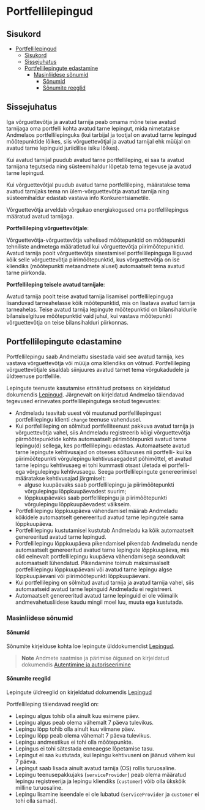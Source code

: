 # Portfellilepingud

## Sisukord

- [Portfellilepingud](#portfellilepingud)
  - [Sisukord](#sisukord)
  - [Sissejuhatus](#sissejuhatus)
  - [Portfellilepingute edastamine](#portfellilepingute-edastamine)
    - [Masinliidese sõnumid](#masinliidese-sõnumid)
      - [Sõnumid](#sõnumid)
      - [Sõnumite reeglid](#sõnumite-reeglid)

## Sissejuhatus

Iga võrguettevõtja ja avatud tarnija peab omama mõne teise avatud tarnijaga oma portfelli kohta avatud tarne lepingut, mida nimetatakse Andmelaos portfellilepinguks (kui tarbijal ja tootjal on avatud tarne lepingud mõõtepunktide lõikes, siis võrguettevõtjal ja avatud tarnijal ehk müüjal on avatud tarne lepinguid juriidilise isiku lõikes).

Kui avatud tarnijal puudub avatud tarne portfellileping, ei saa ta avatud tarnijana tegutseda ning süsteemihaldur lõpetab tema tegevuse ja avatud tarne lepingud.

Kui võrguettevõtjal puudub avatud tarne portfellileping, määratakse tema avatud tarnijaks tema nn ülem-võrguettevõtja avatud tarnija ning süsteemihaldur edastab vastava info Konkurentsiametile.

Võrguettevõtja arveldab võrgukao energiakogused oma portfellilepingus määratud avatud tarnijaga.

**Portfellileping võrguettevõtjale**:

Võrguettevõtja-võrguettevõtja vahelised mõõtepunktid on mõõtepunkti tehniliste andmetega määratletud kui võrguettevõtja piirimõõtepunktid. Avatud tarnija poolt võrguettevõtja sisestamisel portfellilepinguga liiguvad kõik selle võrguettevõtja piirimõõtepunktid, kus võrguettevõtja on ise kliendiks (mõõtepunkti metaandmete alusel) automaatselt tema avatud tarne piirkonda.

**Portfellileping teisele avatud tarnijale**:

Avatud tarnija poolt teise avatud tarnija lisamisel portfellilepinguga lisanduvad tarneahelasse kõik mõõtepunktid, mis on lisatava avatud tarnija tarneahelas. Teise avatud tarnija lepingute mõõtepunktid on bilansihaldurile bilansiselgituse mõõtepunktid vaid juhul, kui vastava mõõtepunkti võrguettevõtja on teise bilansihalduri piirkonnas.

## Portfellilepingute edastamine

Portfellilepingu saab Andmelattu sisestada vaid see avatud tarnija, kes vastava võrguettevõtja või müüja oma kliendiks on võtnud. Portfellileping võrguettevõtjale sisaldab siinjuures avatud tarnet tema võrgukadudele ja üldteenuse portfellile.

Lepingute teenuste kasutamise ettnähtud protsess on kirjeldatud dokumendis [Lepingud](05-lepingud.md). Järgnevalt on kirjeldatud Andmelao täiendavad tegevused erinevates portfellilepingutega seotud tegevustes:

- Andmeladu teavitab uuest või muutunud portfellilepingust portfellilepingu klienti `change` teenuse vahendusel.
- Kui portfellileping on sõlmitud portfelliteenust pakkuva avatud tarnija ja võrguettevõtja vahel, siis Andmeladu registreerib kõigi võrguettevõtja piirmõõtepunktide kohta automaatselt piirimõõtepunkti avatud tarne lepingu(d) sellega, kes portfellilepingu edastas. Automaatsete avatud tarne lepingute kehtivusajad on otseses sõltuvuses nii portfelli- kui ka piirimõõtepunkti võrgulepingu kehtivusaegadest põhimõttel, et avatud tarne lepingu kehtivusaeg ei tohi kummasti otsast ületada ei portfelli- ega võrgulepingu kehtivusaegu. Seega portfellilepingute genereerimisel määratakse kehtivusajad järgmiselt:
  - alguse kuupäevaks saab portfellilepingu ja piirimõõtepunkti võrgulepingu lõppkuupäevadest suurim;
  - lõppkuupäevaks saab portfellilepingu ja piirimõõtepunkti võrgulepingu lõppkuupäevadest väikseim.
- Portfellilepingu lõppkuupäeva vähendamisel määrab Andmeladu kõikidele automaatselt genereeritud avatud tarne lepingutele sama lõppkuupäeva.
- Portfellilepingu kustutamisel kustutab Andmeladu ka kõik automaatselt genereeritud avatud tarne lepingud.
- Portfellilepingu lõppkuupäeva pikendamisel pikendab Andmeladu nende automaatselt genereeritud avatud tarne lepingute lõppkuupäeva, mis olid eelnevalt portfellilepingu
  kuupäeva vähendamisega seonduvalt automaatselt lühendatud. Pikendamine toimub maksimaalselt portfellilepingu lõppkuupäevani või avatud tarne lepingu algse lõppkuupäevani või piirimõõtepunkti lõppkuupäevani.
- Kui portfellileping on sõlmitud avatud tarnija ja avatud tarnija vahel, siis automaatseid avatud tarne lepinguid Andmeladu ei registreeri.
- Automaatselt genereeritud avatud tarne lepinguid ei ole võimalik andmevahetusliidese kaudu mingil moel luu, muuta ega kustutada.

### Masinliidese sõnumid

#### Sõnumid

Sõnumite kirjelduse kohta loe lepingute ülddokumendist [Lepingud](05-lepingud.md).

> **Note**
> Andmete saatmise ja pärimise õigused on kirjeldatud dokumendis [Autentimine ja autoriseerimine](02-autentimine-ja-autoriseerimine.md)

#### Sõnumite reeglid

Lepingute üldreeglid on kirjeldatud dokumendis [Lepingud](05-lepingud.md#sõnumite-reeglid)

Portfellileping täiendavad reeglid on:

- Lepingu algus tohib olla ainult kuu esimene päev.
- Lepingu algus peab olema vähemalt 7 päeva tulevikus.
- Lepingu lõpp tohib olla ainult kuu viimane päev.
- Lepingu lõpp peab olema vähemalt 7 päeva tulevikus.
- Lepingu andmestikus ei tohi olla mõõtepunkte.
- Lepingus ei tohi sätestada enneaegse lõpetamise tasu.
- Lepingut ei saa kustutada, kui lepingu kehtivuseni on jäänud vähem kui 7 päeva.
- Lepingut saab lisada ainult avatud tarnija (OS) rollis turuosaline.
- Lepingu teenusepakkujaks (`serviceProvider`) peab olema määratud lepingu registreerija ja lepingu kliendiks (`customer`) võib olla ükskõik milline turuosaline.
- Lepingu lisamine iseendale ei ole lubatud (`serviceProvider` ja `customer` ei tohi olla samad).
